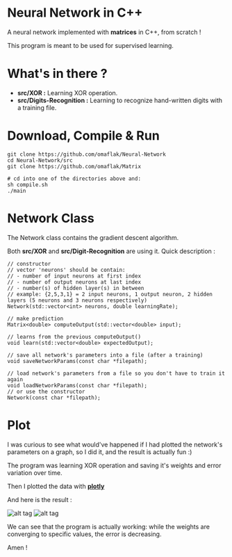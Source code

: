 # Neural Network in C++
A neural network implemented with **matrices** in C++, from scratch !

This program is meant to be used for supervised learning.

# What's in there ?

+ **src/XOR :** Learning XOR operation.
+ **src/Digits-Recognition :** Learning to recognize hand-written digits with a training file.

# Download, Compile & Run
    git clone https://github.com/omaflak/Neural-Network
    cd Neural-Network/src
    git clone https://github.com/omaflak/Matrix

    # cd into one of the directories above and:
    sh compile.sh
    ./main

# Network Class
The Network class contains the gradient descent algorithm.

Both **src/XOR** and **src/Digit-Recognition** are using it. Quick description :

    // constructor
    // vector 'neurons' should be contain:
    // - number of input neurons at first index
    // - number of output neurons at last index
    // - number(s) of hidden layer(s) in between
    // example: {2,5,3,1} = 2 input neurons, 1 output neuron, 2 hidden layers (5 neurons and 3 neurons respectively)
    Network(std::vector<int> neurons, double learningRate);

    // make prediction
    Matrix<double> computeOutput(std::vector<double> input);

    // learns from the previous computeOutput()
    void learn(std::vector<double> expectedOutput);

    // save all network's parameters into a file (after a training)
    void saveNetworkParams(const char *filepath);

    // load network's parameters from a file so you don't have to train it again
    void loadNetworkParams(const char *filepath);
    // or use the constructor
    Network(const char *filepath);



# Plot

I was curious to see what would've happened if I had plotted the network's parameters on a graph, so I did it, and the result is actually fun :)

The program was learning XOR operation and saving it's weights and error variation over time.

Then I plotted the data with **[plotly](https://plot.ly/create/)**

And here is the result :

![alt tag](https://github.com/omaflak/Neural-Network/blob/master/images/weightsPlot.png?raw=true)
![alt tag](https://github.com/omaflak/Neural-Network/blob/master/images/errorPlot.png?raw=true)

We can see that the program is actually working: while the weights are converging to specific values, the error is decreasing.

Amen !
